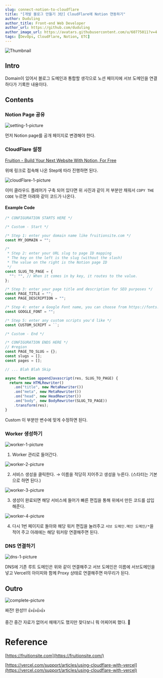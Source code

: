 ```yaml
---
slug: connect-notion-to-cloudflare
title: "[개발 블로그 만들기 3탄] CloudFlare에 Notion 연동하기"
author: Duduling
author_title: Front-end Web Developer
author_url: https://github.com/duduling
author_image_url: https://avatars.githubusercontent.com/u/60775011?v=4
tags: [DevOps, CloudFlare, Notion, ETC]
---
```


![Thumbnail](https://til.duduling.dev/image/https%3A%2F%2Fs3-us-west-2.amazonaws.com%2Fsecure.notion-static.com%2Fb0832787-f24c-4c2d-b235-90848e7c093d%2FUntitled.png?table=block&id=cae38670-8af1-4895-a2e6-977719037ce8&spaceId=8259e9c1-b7e6-4ae4-9d6b-d6e45ea177ce&width=2000&userId=&cache=v2)

## Intro

Domain이 있어서 블로그 도메인과 통합할 생각으로 노션 페이지에 서브 도메인을 연결하다가 기록한 내용이다.

## Contents

### Notion Page 공유

![setting-1-picture](https://til.duduling.dev/image/https%3A%2F%2Fs3-us-west-2.amazonaws.com%2Fsecure.notion-static.com%2F98cb900a-4266-44c5-bc2c-1974e69e289a%2FUntitled.png?table=block&id=db6529b5-a645-4278-a0a3-6a7b45fa3cc9&spaceId=8259e9c1-b7e6-4ae4-9d6b-d6e45ea177ce&width=2000&userId=&cache=v2)

먼저 Notion page를 공개 페이지로 변경해야 한다.

### CloudFlare 설정

[Fruition - Build Your Next Website With Notion, For Free](https://fruitionsite.com/)

위에 링크로 접속해 나온 Step에 따라 진행하면 된다.

![cloudFlare-1-picture](https://til.duduling.dev/image/https%3A%2F%2Fs3-us-west-2.amazonaws.com%2Fsecure.notion-static.com%2F46d5b849-1d61-42d4-8c70-7ece38639f9e%2F%EC%A0%9C%EB%AA%A9_%EC%97%86%EC%9D%8C.png?table=block&id=0ad53ffa-97ee-4268-933e-2dd2f4f5e4fe&spaceId=8259e9c1-b7e6-4ae4-9d6b-d6e45ea177ce&width=2000&userId=&cache=v2)

이미 클라우드 플레어가 구축 되어 있다면 위 사진과 같이 저 부분만 채워서 `COPY THE CODE` 누르면 아래와 같이 코드가 나온다.

#### Example Code

```js
/* CONFIGURATION STARTS HERE */

/* Custom - Start */

/* Step 1: enter your domain name like fruitionsite.com */
const MY_DOMAIN = "";

/*
 * Step 2: enter your URL slug to page ID mapping
 * The key on the left is the slug (without the slash)
 * The value on the right is the Notion page ID
 */
const SLUG_TO_PAGE = {
  "": "", // When it comes in by key, it routes to the value.
};

/* Step 3: enter your page title and description for SEO purposes */
const PAGE_TITLE = "";
const PAGE_DESCRIPTION = "";

/* Step 4: enter a Google Font name, you can choose from https://fonts.google.com */
const GOOGLE_FONT = "";

/* Step 5: enter any custom scripts you'd like */
const CUSTOM_SCRIPT = ``;

/* Custom - End */

/* CONFIGURATION ENDS HERE */
// #region
const PAGE_TO_SLUG = {};
const slugs = [];
const pages = [];

// ... Blah Blah Skip

async function appendJavascript(res, SLUG_TO_PAGE) {
  return new HTMLRewriter()
    .on("title", new MetaRewriter())
    .on("meta", new MetaRewriter())
    .on("head", new HeadRewriter())
    .on("body", new BodyRewriter(SLUG_TO_PAGE))
    .transform(res);
}
```

Custom 이 부분만 변수에 맞게 수정하면 된다.

### Worker 생성하기

![worker-1-picture](https://til.duduling.dev/image/https%3A%2F%2Fs3-us-west-2.amazonaws.com%2Fsecure.notion-static.com%2F2ac82954-d038-4bcb-a8fb-5af1bb5fc204%2FUntitled.png?table=block&id=a2420891-ae1d-4948-ba76-8c88e94903a4&spaceId=8259e9c1-b7e6-4ae4-9d6b-d6e45ea177ce&width=2000&userId=&cache=v2)

1. Worker 관리로 들어간다.

![worker-2-picture](https://til.duduling.dev/image/https%3A%2F%2Fs3-us-west-2.amazonaws.com%2Fsecure.notion-static.com%2Fc98e24bf-ce35-4974-bcc6-1883a3c87158%2FUntitled.png?table=block&id=ec9f1675-261b-48b2-a620-93d3847b8f90&spaceId=8259e9c1-b7e6-4ae4-9d6b-d6e45ea177ce&width=2000&userId=&cache=v2)

2. 서비스 생성을 클릭한다. → 이름을 적당히 지어주고 생성을 누른다. (스타터는 기본으로 하면 된다.)

![worker-3-picture](https://til.duduling.dev/image/https%3A%2F%2Fs3-us-west-2.amazonaws.com%2Fsecure.notion-static.com%2Fefb58157-0dbf-4737-882c-02cfac02b508%2FUntitled.png?table=block&id=c5b01024-ac9e-4af3-b014-6e1ddf4ab351&spaceId=8259e9c1-b7e6-4ae4-9d6b-d6e45ea177ce&width=2000&userId=&cache=v2)

3. 생성이 완료되면 해당 서비스에 들어가 빠른 편집을 통해 위에서 만든 코드를 삽입 해준다.

![worker-4-picture](https://til.duduling.dev/image/https%3A%2F%2Fs3-us-west-2.amazonaws.com%2Fsecure.notion-static.com%2Fc489c8b0-7070-4ce1-906f-b05cf87a3ed5%2FUntitled.png?table=block&id=1b2c1c53-a5f6-4f75-8d1d-31337306bf52&spaceId=8259e9c1-b7e6-4ae4-9d6b-d6e45ea177ce&width=2000&userId=&cache=v2)

4. 다시 1번 페이지로 돌아와 해당 워커 편집을 눌러주고 `서브 도메인.메인 도메인/*`을 적어 주고 아래에는 해당 워커랑 연결해주면 된다.

### DNS 연결하기

![dns-1-picture](https://til.duduling.dev/image/https%3A%2F%2Fs3-us-west-2.amazonaws.com%2Fsecure.notion-static.com%2Fbf17d53b-dbcb-4e5b-95cd-0b4e42536239%2FUntitled.png?id=537336ac-5953-4af7-971a-a9e5f9758e8f&table=block&spaceId=8259e9c1-b7e6-4ae4-9d6b-d6e45ea177ce&width=1900&userId=&cache=v2)

DNS에 기존 루트 도메인은 위와 같이 연결해주고 서브 도메인은 이름에 서브도메인을 넣고 Vercel의 아이피와 함께 Proxy 상태로 연결해주면 마무리가 된다.

## Outro

![complete-picture](https://til.duduling.dev/image/https%3A%2F%2Fs3-us-west-2.amazonaws.com%2Fsecure.notion-static.com%2F979fa16f-e2cb-476a-a5cf-ccbdcecf5cae%2FUntitled.png?table=block&id=c17d93c5-b874-42c8-a389-ed9f9876ccc0&spaceId=8259e9c1-b7e6-4ae4-9d6b-d6e45ea177ce&width=2000&userId=&cache=v2)

짜잔! 완성!!! 👍👍👍👍

중간 중간 자료가 없어서 헤매기도 했지만 찾다보니 뭐 어찌어찌 했다. 🥲

# Reference

[https://fruitionsite.com](https://fruitionsite.com/)

[https://vercel.com/support/articles/using-cloudflare-with-vercel](https://vercel.com/support/articles/using-cloudflare-with-vercel)
